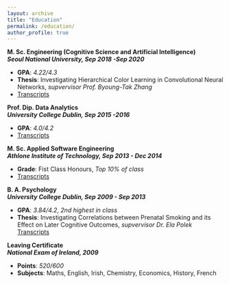 ```yaml
---
layout: archive
title: "Education"
permalink: /education/
author_profile: true
---
```



**M. Sc. Engineering (Cognitive Science and Artificial Intelligence)** <br>
**_Seoul National University, Sep 2018 -Sep 2020_**  <br>
* **GPA**: _4.22/4.3_
* **Thesis**: Investigating Hierarchical Color Learning in Convolutional Neural Networks, _supvervisor Prof. Byoung-Tak Zhang_
* [Transcripts](http://chrishickey.github.io/files/snu_msc.pdf)

**Prof. Dip. Data Analytics** <br>
**_University College Dublin, Sep 2015 -2016_** <br>
* **GPA**: _4.0/4.2_
* [Transcripts](http://chrishickey.github.io/files/ucd_dip.pdf)


**M. Sc. Applied Software Engineering** <br>
**_Athlone Institute of Technology, Sep 2013 - Dec 2014_** <br>
* **Grade**: Fist Class Honours, _Top 10% of class_
* [Transcripts](http://chrishickey.github.io/files/ait_msc.pdf)

**B. A. Psychology** <br>
**_University College Dublin, Sep 2009 - Sep 2013_** <br>
* **GPA**: _3.84/4.2_, _2nd highest in class_
* **Thesis**: Investigating Correlations between Prenatal Smoking and its Effect on Later Cognitive Outcomes, _supvervisor Dr. Ela Polek_
<a href="http://chrishickey.github.io/files/ucd_ba.pdf">Transcripts</a>

**Leaving Certificate** <br>
**_National Exam of Ireland, 2009_** <br>
* **Points**: _520/600_ 
* **Subjects**: Maths, English, Irish, Chemistry, Economics, History, French 